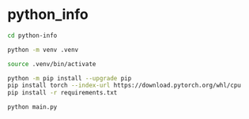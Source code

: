 # python_info

```sh
cd python-info
```
```sh
python -m venv .venv
```
```sh
source .venv/bin/activate
```
```sh
python -m pip install --upgrade pip
pip install torch --index-url https://download.pytorch.org/whl/cpu
pip install -r requirements.txt
```

```sh
python main.py
```
